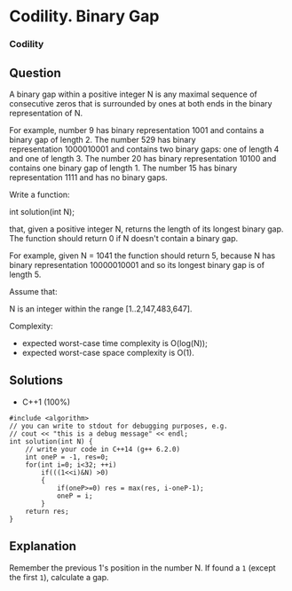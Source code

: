 # Codility. Binary Gap

### Codility

## Question

A binary gap within a positive integer N is any maximal sequence of consecutive zeros that is surrounded by ones at both ends in the binary representation of N.

For example, number 9 has binary representation 1001 and contains a binary gap of length 2. The number 529 has binary representation 1000010001 and contains two binary gaps: one of length 4 and one of length 3. The number 20 has binary representation 10100 and contains one binary gap of length 1. The number 15 has binary representation 1111 and has no binary gaps.

Write a function:

int solution(int N);

that, given a positive integer N, returns the length of its longest binary gap. The function should return 0 if N doesn't contain a binary gap.

For example, given N = 1041 the function should return 5, because N has binary representation 10000010001 and so its longest binary gap is of length 5.

Assume that:

N is an integer within the range [1..2,147,483,647].

Complexity:

* expected worst-case time complexity is O(log(N));
* expected worst-case space complexity is O(1).

## Solutions

* C++1 (100%)
```
#include <algorithm>
// you can write to stdout for debugging purposes, e.g.
// cout << "this is a debug message" << endl;
int solution(int N) {
    // write your code in C++14 (g++ 6.2.0)
    int oneP = -1, res=0;
    for(int i=0; i<32; ++i)
        if(((1<<i)&N) >0)
        {
            if(oneP>=0) res = max(res, i-oneP-1);
            oneP = i;
        }
    return res;
}
```

## Explanation

Remember the previous 1's position in the number N. If found a `1` (except the first `1`), calculate a gap.
